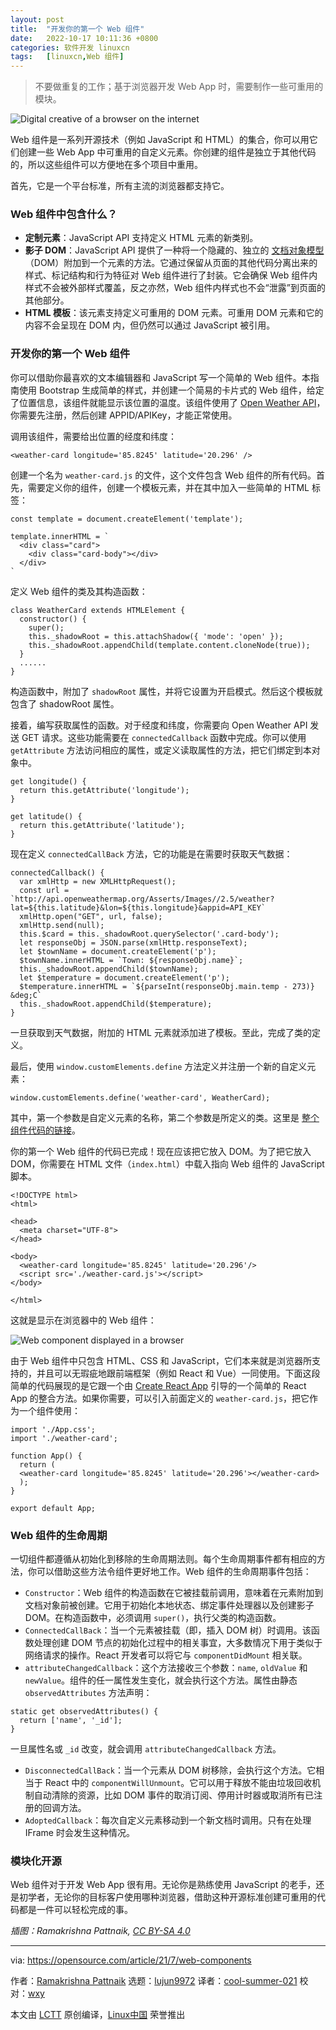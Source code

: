 ```yaml
---
layout: post
title:	"开发你的第一个 Web 组件"
date:	2022-10-17 10:11:36 +0800 
categories:	软件开发 linuxcn 
tags:	[linuxcn,Web 组件]
---
```




> 
> 不要做重复的工作；基于浏览器开发 Web App 时，需要制作一些可重用的模块。
> 
> 
> 


![](/Asserts/Images//attachment/album/202210/17/101134uzsiis8xsu9wqibi.jpg "Digital creative of a browser on the internet")


Web 组件是一系列开源技术（例如 JavaScript 和 HTML）的集合，你可以用它们创建一些 Web App 中可重用的自定义元素。你创建的组件是独立于其他代码的，所以这些组件可以方便地在多个项目中重用。


首先，它是一个平台标准，所有主流的浏览器都支持它。


### Web 组件中包含什么？


* **定制元素**：JavaScript API 支持定义 HTML 元素的新类别。
* **影子 DOM**：JavaScript API 提供了一种将一个隐藏的、独立的 [文档对象模型](https://en.wikipedia.org/wiki/Document_Object_Model)（DOM）附加到一个元素的方法。它通过保留从页面的其他代码分离出来的样式、标记结构和行为特征对 Web 组件进行了封装。它会确保 Web 组件内样式不会被外部样式覆盖，反之亦然，Web 组件内样式也不会“泄露”到页面的其他部分。
* **HTML 模板**：该元素支持定义可重用的 DOM 元素。可重用 DOM 元素和它的内容不会呈现在 DOM 内，但仍然可以通过 JavaScript 被引用。


### 开发你的第一个 Web 组件


你可以借助你最喜欢的文本编辑器和 JavaScript 写一个简单的 Web 组件。本指南使用 Bootstrap 生成简单的样式，并创建一个简易的卡片式的 Web 组件，给定了位置信息，该组件就能显示该位置的温度。该组件使用了 [Open Weather API](https://openweathermap.org/api)，你需要先注册，然后创建 APPID/APIKey，才能正常使用。


调用该组件，需要给出位置的经度和纬度：



```
<weather-card longitude='85.8245' latitude='20.296' />

```

创建一个名为 `weather-card.js` 的文件，这个文件包含 Web 组件的所有代码。首先，需要定义你的组件，创建一个模板元素，并在其中加入一些简单的 HTML 标签：



```
const template = document.createElement('template');

template.innerHTML = `
  <div class="card">
    <div class="card-body"></div>
  </div>
`

```

定义 Web 组件的类及其构造函数：



```
class WeatherCard extends HTMLElement {
  constructor() {
    super();
    this._shadowRoot = this.attachShadow({ 'mode': 'open' });
    this._shadowRoot.appendChild(template.content.cloneNode(true));
  }
  ......
}

```

构造函数中，附加了 `shadowRoot` 属性，并将它设置为开启模式。然后这个模板就包含了 shadowRoot 属性。


接着，编写获取属性的函数。对于经度和纬度，你需要向 Open Weather API 发送 GET 请求。这些功能需要在 `connectedCallback` 函数中完成。你可以使用 `getAttribute` 方法访问相应的属性，或定义读取属性的方法，把它们绑定到本对象中。



```
get longitude() {
  return this.getAttribute('longitude');
}

get latitude() {
  return this.getAttribute('latitude');
}

```

现在定义 `connectedCallBack` 方法，它的功能是在需要时获取天气数据：



```
connectedCallback() {
  var xmlHttp = new XMLHttpRequest();
  const url = `http://api.openweathermap.org/Asserts/Images//2.5/weather?lat=${this.latitude}&lon=${this.longitude}&appid=API_KEY`
  xmlHttp.open("GET", url, false);
  xmlHttp.send(null);
  this.$card = this._shadowRoot.querySelector('.card-body');
  let responseObj = JSON.parse(xmlHttp.responseText);
  let $townName = document.createElement('p');
  $townName.innerHTML = `Town: ${responseObj.name}`;
  this._shadowRoot.appendChild($townName);
  let $temperature = document.createElement('p');
  $temperature.innerHTML = `${parseInt(responseObj.main.temp - 273)} &deg;C`
  this._shadowRoot.appendChild($temperature);
}

```

一旦获取到天气数据，附加的 HTML 元素就添加进了模板。至此，完成了类的定义。


最后，使用 `window.customElements.define` 方法定义并注册一个新的自定义元素：



```
window.customElements.define('weather-card', WeatherCard);

```

其中，第一个参数是自定义元素的名称，第二个参数是所定义的类。这里是 [整个组件代码的链接](https://gist.github.com/rkpattnaik780/acc683d3796102c26c1abb03369e31f8)。


你的第一个 Web 组件的代码已完成！现在应该把它放入 DOM。为了把它放入 DOM，你需要在 HTML 文件（`index.html`）中载入指向 Web 组件的 JavaScript 脚本。



```
<!DOCTYPE html>
<html>

<head>
  <meta charset="UTF-8">
</head>

<body>
  <weather-card longitude='85.8245' latitude='20.296'/>
  <script src='./weather-card.js'></script>
</body>

</html>

```

这就是显示在浏览器中的 Web 组件：


![Web component displayed in a browser](/Asserts/Images//attachment/album/202210/17/101137ki5ra5qigrepep16.png "Web component displayed in a browser")


由于 Web 组件中只包含 HTML、CSS 和 JavaScript，它们本来就是浏览器所支持的，并且可以无瑕疵地跟前端框架（例如 React 和 Vue）一同使用。下面这段简单的代码展现的是它跟一个由 [Create React App](https://create-react-app.dev/docs/getting-started/) 引导的一个简单的 React App 的整合方法。如果你需要，可以引入前面定义的 `weather-card.js`，把它作为一个组件使用：



```
import './App.css';
import './weather-card';

function App() {
  return (
  <weather-card longitude='85.8245' latitude='20.296'></weather-card>
  );
}

export default App;

```

### Web 组件的生命周期


一切组件都遵循从初始化到移除的生命周期法则。每个生命周期事件都有相应的方法，你可以借助这些方法令组件更好地工作。Web 组件的生命周期事件包括：


* `Constructor`：Web 组件的构造函数在它被挂载前调用，意味着在元素附加到文档对象前被创建。它用于初始化本地状态、绑定事件处理器以及创建影子 DOM。在构造函数中，必须调用 `super()`，执行父类的构造函数。
* `ConnectedCallBack`：当一个元素被挂载（即，插入 DOM 树）时调用。该函数处理创建 DOM 节点的初始化过程中的相关事宜，大多数情况下用于类似于网络请求的操作。React 开发者可以将它与 `componentDidMount` 相关联。
* `attributeChangedCallback`：这个方法接收三个参数：`name`, `oldValue` 和 `newValue`。组件的任一属性发生变化，就会执行这个方法。属性由静态 `observedAttributes` 方法声明：

```
static get observedAttributes() {
  return ['name', '_id'];
} 

```

一旦属性名或 `_id` 改变，就会调用 `attributeChangedCallback` 方法。
* `DisconnectedCallBack`：当一个元素从 DOM 树移除，会执行这个方法。它相当于 React 中的 `componentWillUnmount`。它可以用于释放不能由垃圾回收机制自动清除的资源，比如 DOM 事件的取消订阅、停用计时器或取消所有已注册的回调方法。
* `AdoptedCallback`：每次自定义元素移动到一个新文档时调用。只有在处理 IFrame 时会发生这种情况。


### 模块化开源


Web 组件对于开发 Web App 很有用。无论你是熟练使用 JavaScript 的老手，还是初学者，无论你的目标客户使用哪种浏览器，借助这种开源标准创建可重用的代码都是一件可以轻松完成的事。


*插图：Ramakrishna Pattnaik, [CC BY-SA 4.0](https://creativecommons.org/licenses/by-sa/4.0/)*




---


via: <https://opensource.com/article/21/7/web-components>


作者：[Ramakrishna Pattnaik](https://opensource.com/users/rkpattnaik780) 选题：[lujun9972](https://github.com/lujun9972) 译者：[cool-summer-021](https://github.com/cool-summer-021) 校对：[wxy](https://github.com/wxy)


本文由 [LCTT](https://github.com/LCTT/TranslateProject) 原创编译，[Linux中国](https://linux.cn/) 荣誉推出
